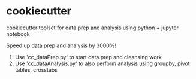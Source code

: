 # cookiecutter
cookiecutter toolset for data prep and analysis using python + jupyter notebook

Speed up data prep and analysis by 3000%!

1. Use 'cc_dataPrep.py' to start data prep and cleansing work
2. Use 'cc_dataAnalysis.py' to also perform analysis using groupby, pivot tables, crosstabs

